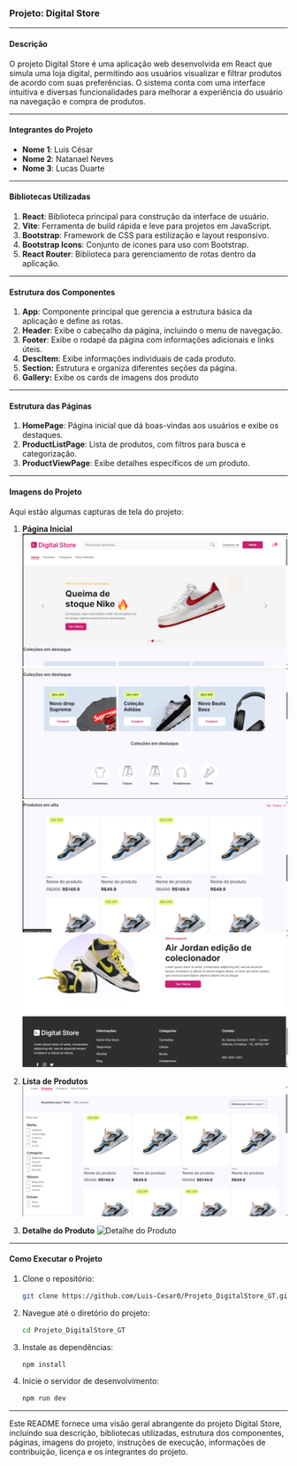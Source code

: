 ### Projeto: Digital Store

---

#### Descrição
O projeto Digital Store é uma aplicação web desenvolvida em React que simula uma loja digital, permitindo aos usuários visualizar e filtrar produtos de acordo com suas preferências. O sistema conta com uma interface intuitiva e diversas funcionalidades para melhorar a experiência do usuário na navegação e compra de produtos.

---


#### Integrantes do Projeto

- **Nome 1**: Luis César
- **Nome 2**: Natanael Neves
- **Nome 3**: Lucas Duarte

---

#### Bibliotecas Utilizadas

1. **React**: Biblioteca principal para construção da interface de usuário.
2. **Vite**: Ferramenta de build rápida e leve para projetos em JavaScript.
3. **Bootstrap**: Framework de CSS para estilização e layout responsivo.
4. **Bootstrap Icons**: Conjunto de ícones para uso com Bootstrap.
5. **React Router**: Biblioteca para gerenciamento de rotas dentro da aplicação.

---

#### Estrutura dos Componentes

1. **App**: Componente principal que gerencia a estrutura básica da aplicação e define as rotas.
2. **Header**: Exibe o cabeçalho da página, incluindo o menu de navegação.
3. **Footer**: Exibe o rodapé da página com informações adicionais e links úteis.
4. **DescItem**: Exibe informações individuais de cada produto.
5. **Section:** Estrutura e organiza diferentes seções da página.
6. **Gallery:** Exibe os cards de imagens dos produto

---

#### Estrutura das Páginas

1. **HomePage**: Página inicial que dá boas-vindas aos usuários e exibe os destaques.
2. **ProductListPage**: Lista de produtos, com filtros para busca e categorização.
3. **ProductViewPage**: Exibe detalhes específicos de um produto.

---

#### Imagens do Projeto

Aqui estão algumas capturas de tela do projeto:

1. **Página Inicial**
   ![Página Inicial](imagensProjeto/home.png)
   ![Página Inicial](imagensProjeto/home2.png)
   ![Página Inicial](imagensProjeto/home3.png)
   ![Página Inicial](imagensProjeto/home4.png)


2. **Lista de Produtos**
   ![Lista de Produtos](imagensProjeto/productlistining.png)

3. **Detalhe do Produto**
   ![Detalhe do Produto](./images/product_detail.png)


---

#### Como Executar o Projeto

1. Clone o repositório:
   ```sh
   git clone https://github.com/Luis-Cesar0/Projeto_DigitalStore_GT.git
   ```
2. Navegue até o diretório do projeto:
   ```sh
   cd Projeto_DigitalStore_GT
   ```
3. Instale as dependências:
   ```sh
   npm install
   ```
4. Inicie o servidor de desenvolvimento:
   ```sh
   npm run dev
   ```


---

Este README fornece uma visão geral abrangente do projeto Digital Store, incluindo sua descrição, bibliotecas utilizadas, estrutura dos componentes, páginas, imagens do projeto, instruções de execução, informações de contribuição, licença e os integrantes do projeto.
